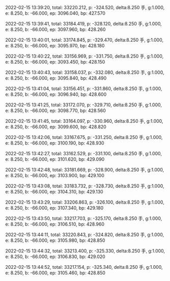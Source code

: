 2022-02-15 13:39:20, total: 33220.212, p: -324.520, delta:8.250 手, g:1.000, e: 8.250, b: -66.000, ep: 3096.040, bp: 427.570

2022-02-15 13:39:41, total: 33184.419, p: -328.120, delta:8.250 手, g:1.000, e: 8.250, b: -66.000, ep: 3097.960, bp: 428.260

2022-02-15 13:40:01, total: 33174.845, p: -329.470, delta:8.250 手, g:1.000, e: 8.250, b: -66.000, ep: 3095.970, bp: 428.180

2022-02-15 13:40:22, total: 33156.969, p: -331.750, delta:8.250 手, g:1.000, e: 8.250, b: -66.000, ep: 3093.450, bp: 428.150

2022-02-15 13:40:43, total: 33158.037, p: -332.080, delta:8.250 手, g:1.000, e: 8.250, b: -66.000, ep: 3095.840, bp: 428.490

2022-02-15 13:41:04, total: 33156.451, p: -331.860, delta:8.250 手, g:1.000, e: 8.250, b: -66.000, ep: 3096.940, bp: 428.600

2022-02-15 13:41:25, total: 33172.070, p: -329.710, delta:8.250 手, g:1.000, e: 8.250, b: -66.000, ep: 3098.770, bp: 428.560

2022-02-15 13:41:45, total: 33164.097, p: -330.960, delta:8.250 手, g:1.000, e: 8.250, b: -66.000, ep: 3099.600, bp: 428.820

2022-02-15 13:42:06, total: 33167.675, p: -331.250, delta:8.250 手, g:1.000, e: 8.250, b: -66.000, ep: 3100.190, bp: 428.930

2022-02-15 13:42:27, total: 33162.529, p: -331.100, delta:8.250 手, g:1.000, e: 8.250, b: -66.000, ep: 3101.620, bp: 429.090

2022-02-15 13:42:48, total: 33181.669, p: -328.900, delta:8.250 手, g:1.000, e: 8.250, b: -66.000, ep: 3103.900, bp: 429.100

2022-02-15 13:43:08, total: 33183.732, p: -328.730, delta:8.250 手, g:1.000, e: 8.250, b: -66.000, ep: 3104.310, bp: 429.130

2022-02-15 13:43:29, total: 33206.863, p: -326.100, delta:8.250 手, g:1.000, e: 8.250, b: -66.000, ep: 3107.340, bp: 429.180

2022-02-15 13:43:50, total: 33217.703, p: -325.170, delta:8.250 手, g:1.000, e: 8.250, b: -66.000, ep: 3106.510, bp: 428.960

2022-02-15 13:44:11, total: 33220.843, p: -324.820, delta:8.250 手, g:1.000, e: 8.250, b: -66.000, ep: 3105.980, bp: 428.850

2022-02-15 13:44:32, total: 33213.400, p: -325.330, delta:8.250 手, g:1.000, e: 8.250, b: -66.000, ep: 3106.830, bp: 429.020

2022-02-15 13:44:52, total: 33217.154, p: -325.340, delta:8.250 手, g:1.000, e: 8.250, b: -66.000, ep: 3105.460, bp: 428.850